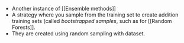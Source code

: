 - Another instance of [[Ensemble methods]]
- A strategy where you sample from the training set to create addition training sets (called *bootstrapped samples*, such as for [[Random Forests]]. 
- They are created using random sampling with dataset.
